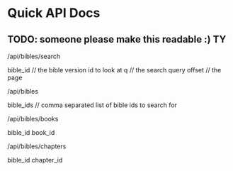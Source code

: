 # Quick API Docs

## TODO: someone please make this readable :) TY

/api/bibles/search

bible_id // the bible version id to look at
q // the search query
offset // the page


/api/bibles

bible_ids // comma separated list of bible ids to search for

/api/bibles/books

bible_id
book_id


/api/bibles/chapters

bible_id
chapter_id